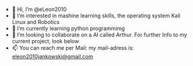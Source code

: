 - 👋 Hi, I’m @eLeon2010
- 👀 I’m interested in mashine learning skills, the operating system Kali Linux and Robotics
- 🌱 I’m currently learning python programmimg
- 💞️ I’m looking to collaborate on a AI called Arthur. For further Info to my current project, look below
- 📫 You can reach me per Mail: my mail-adress is: eleon2010jankowski@gmail.com

<!---
eLeon2010/eLeon2010 is a ✨ special ✨ repository because its `README.md` (this file) appears on your GitHub profile.
You can click the Preview link to take a look at your changes.
--->
